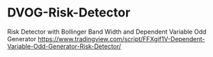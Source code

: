 # DVOG-Risk-Detector
Risk Detector with Bollinger Band Width and Dependent Variable Odd Generator
https://www.tradingview.com/script/FFXgif1V-Dependent-Variable-Odd-Generator-Risk-Detector/
